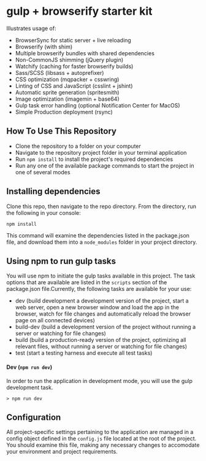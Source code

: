# gulp + browserify starter kit

Illustrates usage of:

* BrowserSync for static server + live reloading
* Browserify (with shim)
* Multiple browserify bundles with shared dependencies
* Non-CommonJS shimming (jQuery plugin)
* Watchify (caching for faster browserify builds)
* Sass/SCSS (libsass + autoprefixer)
* CSS optimization (mqpacker + csswring)
* Linting of CSS and JavaScript (csslint + jshint)
* Automatic sprite generation (spritesmith)
* Image optimization (imagemin + base64)
* Gulp task error handling (optional Notification Center for MacOS)
* Simple Production deployment (rsync)

## How To Use This Repository

* Clone the repository to a folder on your computer
* Navigate to the repository project folder in your terminal application
* Run `npm install` to install the project's required dependencies
* Run any one of the available package commands to start the project in one of several modes

## Installing dependencies

Clone this repo, then navigate to the repo directory. From the directory, run the following in your console:

```
npm install
```

This command will examine the dependencies listed in the package.json file, and download them into a ```node_modules``` folder in your project directory.


## Using npm to run gulp tasks
You will use npm to initiate the gulp tasks available in this project. The task
options that are available are listed in the `scripts` section of the package.json file.Currently, the following tasks are available for your use:

* dev (build development a development version of the project, start a web server, open a new browser window and load the app in the browser, watch for file changes and automatically reload the browser page on all connected devices)
* build-dev (build a development version of the project without running a server or watching for file changes)
* build (build a production-ready version of the project, optimizing all relevant files, without running a server or watching for file changes)
* test (start a testing harness and execute all test tasks)

#### Dev (`npm run dev`)
In order to run the application in development mode, you will use the gulp
development task.

```
> npm run dev
```

## Configuration

All project-specific settings pertaining to the application are managed in a config object defined in the `config.js` file located at the root of the project. You should examine this file, making any necessary changes to accomodate your environment and project requirements.

